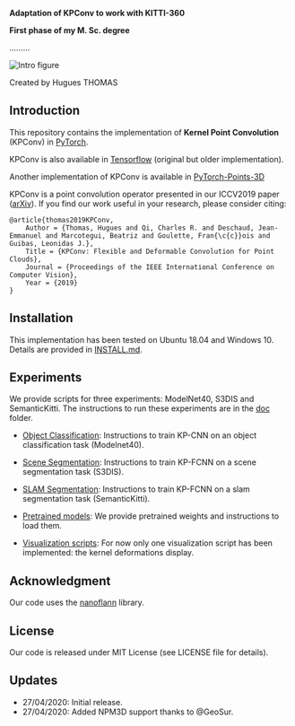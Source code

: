 **Adaptation of KPConv to work with KITTI-360**

**First phase of my M. Sc. degree**


.........

![Intro figure](https://github.com/HuguesTHOMAS/KPConv-PyTorch/blob/master/doc/Github_intro.png)

Created by Hugues THOMAS

## Introduction

This repository contains the implementation of **Kernel Point Convolution** (KPConv) in [PyTorch](https://pytorch.org/).

KPConv is also available in [Tensorflow](https://github.com/HuguesTHOMAS/KPConv) (original but older implementation).

Another implementation of KPConv is available in [PyTorch-Points-3D](https://github.com/nicolas-chaulet/torch-points3d)
 
KPConv is a point convolution operator presented in our ICCV2019 paper ([arXiv](https://arxiv.org/abs/1904.08889)). If you find our work useful in your 
research, please consider citing:

```
@article{thomas2019KPConv,
    Author = {Thomas, Hugues and Qi, Charles R. and Deschaud, Jean-Emmanuel and Marcotegui, Beatriz and Goulette, Fran{\c{c}}ois and Guibas, Leonidas J.},
    Title = {KPConv: Flexible and Deformable Convolution for Point Clouds},
    Journal = {Proceedings of the IEEE International Conference on Computer Vision},
    Year = {2019}
}
```

## Installation

This implementation has been tested on Ubuntu 18.04 and Windows 10. Details are provided in [INSTALL.md](./INSTALL.md).


## Experiments

We provide scripts for three experiments: ModelNet40, S3DIS and SemanticKitti. The instructions to run these 
experiments are in the [doc](./doc) folder.

* [Object Classification](./doc/object_classification_guide.md): Instructions to train KP-CNN on an object classification
 task (Modelnet40).
 
* [Scene Segmentation](./doc/scene_segmentation_guide.md): Instructions to train KP-FCNN on a scene segmentation 
 task (S3DIS).
 
* [SLAM Segmentation](./doc/slam_segmentation_guide.md): Instructions to train KP-FCNN on a slam segmentation 
 task (SemanticKitti).
 
* [Pretrained models](./doc/pretrained_models_guide.md): We provide pretrained weights and instructions to load them.
 
* [Visualization scripts](./doc/visualization_guide.md): For now only one visualization script has been implemented: 
the kernel deformations display.

## Acknowledgment

Our code uses the <a href="https://github.com/jlblancoc/nanoflann">nanoflann</a> library.

## License
Our code is released under MIT License (see LICENSE file for details).

## Updates
* 27/04/2020: Initial release.
* 27/04/2020: Added NPM3D support thanks to @GeoSur.
